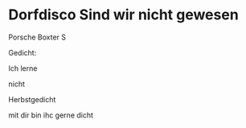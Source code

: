 # Dorfdisco Sind wir nicht gewesen
Porsche Boxter S

Gedicht:

Ich lerne

nicht

Herbstgedicht

mit dir bin ihc gerne dicht
